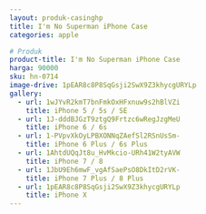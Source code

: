 ```yaml
---
layout: produk-casinghp
title: I'm No Superman iPhone Case
categories: apple

# Produk
product-title: I'm No Superman iPhone Case
harga: 90000
sku: hn-0714
image-drive: 1pEAR8c8P8SqGsji2SwX9Z3khycgURYLp
gallery:
  - url: 1wJYvR2kmT7bnFmkOxHFxnuw9s2hBlVZi
    title: iPhone 5 / 5s / SE
  - url: 1J-dddBJGzT9ztgQ9Frtzc6wRegJzgMeU
    title: iPhone 6 / 6s
  - url: 1-PVpvXkOyLPBXONNqZAefSl2RSnUsSm-
    title: iPhone 6 Plus / 6s Plus
  - url: 1AhtdUQqJt8u_HvMkcio-URh41W2tyAVW
    title: iPhone 7 / 8
  - url: 1JbU9Eh6mwF_vgAfSaePsO8DkItD2rVK-
    title: iPhone 7 Plus / 8 Plus
  - url: 1pEAR8c8P8SqGsji2SwX9Z3khycgURYLp
    title: iPhone X
---
```

